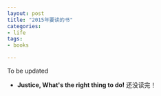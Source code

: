 ```yaml
---
layout: post
title: "2015年要读的书"
categories:
- life
tags:
- books

---
```

To be updated

* __Justice, What's the right thing to do!__ 还没读完！
